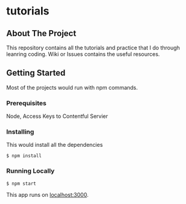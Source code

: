 # tutorials

## About The Project

This repository contains all the tutorials and practice that I do through leanring coding.
Wiki or Issues contains the useful resources.


## Getting Started
Most of the projects would run with npm commands.


### Prerequisites
Node, Access Keys to Contentful Servier

### Installing
This would install all the dependencies
```
$ npm install
```

### Running Locally
```
$ npm start
```
This app runs on [localhost:3000](http://localhost:3000/).

